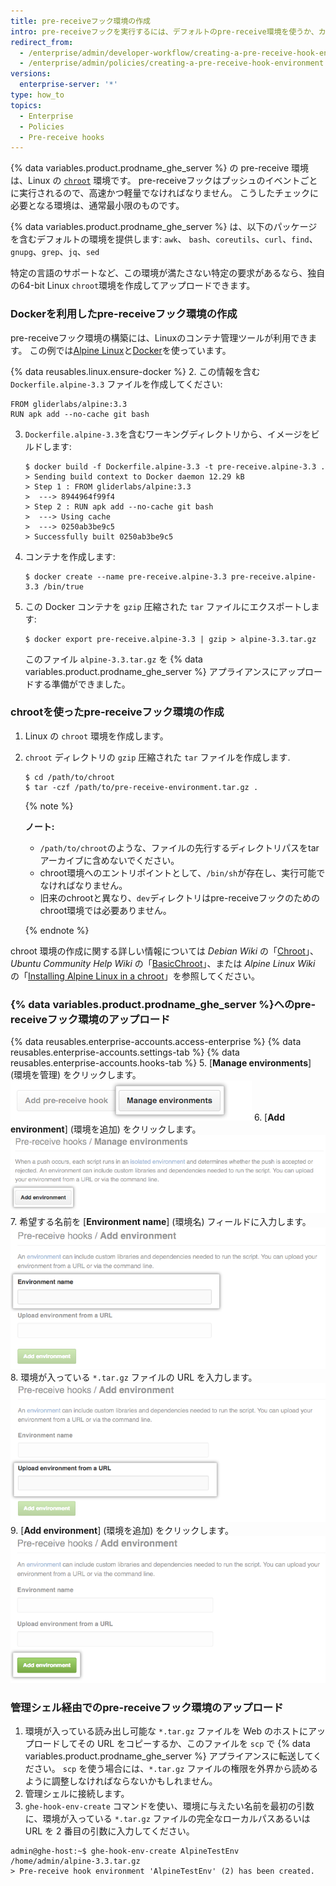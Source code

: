 ```yaml
---
title: pre-receiveフック環境の作成
intro: pre-receiveフックを実行するには、デフォルトのpre-receive環境を使うか、カスタムの環境を作成します。
redirect_from:
  - /enterprise/admin/developer-workflow/creating-a-pre-receive-hook-environment
  - /enterprise/admin/policies/creating-a-pre-receive-hook-environment
versions:
  enterprise-server: '*'
type: how_to
topics:
  - Enterprise
  - Policies
  - Pre-receive hooks
---
```


{% data variables.product.prodname_ghe_server %} の pre-receive 環境は、Linux の [`chroot`](https://en.wikipedia.org/wiki/Chroot) 環境です。 pre-receiveフックはプッシュのイベントごとに実行されるので、高速かつ軽量でなければなりません。 こうしたチェックに必要となる環境は、通常最小限のものです。

{% data variables.product.prodname_ghe_server %} は、以下のパッケージを含むデフォルトの環境を提供します: `awk`、 `bash`、`coreutils`、`curl`、`find`、`gnupg`、`grep`、`jq`、`sed`

特定の言語のサポートなど、この環境が満たさない特定の要求があるなら、独自の64-bit Linux `chroot`環境を作成してアップロードできます。

### Dockerを利用したpre-receiveフック環境の作成

pre-receiveフック環境の構築には、Linuxのコンテナ管理ツールが利用できます。 この例では[Alpine Linux](http://www.alpinelinux.org/)と[Docker](https://www.docker.com/)を使っています。

{% data reusables.linux.ensure-docker %}
2. この情報を含む `Dockerfile.alpine-3.3` ファイルを作成してください:

   ```
   FROM gliderlabs/alpine:3.3
   RUN apk add --no-cache git bash
   ```
3. `Dockerfile.alpine-3.3`を含むワーキングディレクトリから、イメージをビルドします:

   ```shell
   $ docker build -f Dockerfile.alpine-3.3 -t pre-receive.alpine-3.3 .
   > Sending build context to Docker daemon 12.29 kB
   > Step 1 : FROM gliderlabs/alpine:3.3
   >  ---> 8944964f99f4
   > Step 2 : RUN apk add --no-cache git bash
   >  ---> Using cache
   >  ---> 0250ab3be9c5
   > Successfully built 0250ab3be9c5
   ```
4. コンテナを作成します:

   ```shell
   $ docker create --name pre-receive.alpine-3.3 pre-receive.alpine-3.3 /bin/true
   ```
5. この Docker コンテナを `gzip` 圧縮された `tar` ファイルにエクスポートします:

   ```shell
   $ docker export pre-receive.alpine-3.3 | gzip > alpine-3.3.tar.gz
   ```

   このファイル `alpine-3.3.tar.gz` を {% data variables.product.prodname_ghe_server %} アプライアンスにアップロードする準備ができました。

### chrootを使ったpre-receiveフック環境の作成

1. Linux の `chroot` 環境を作成します。
2. `chroot` ディレクトリの `gzip` 圧縮された `tar` ファイルを作成します.
   ```shell
   $ cd /path/to/chroot
   $ tar -czf /path/to/pre-receive-environment.tar.gz .
   ```

   {% note %}

   **ノート:**
   - `/path/to/chroot`のような、ファイルの先行するディレクトリパスをtarアーカイブに含めないでください。
   - chroot環境へのエントリポイントとして、`/bin/sh`が存在し、実行可能でなければなりません。
   - 旧来のchrootと異なり、`dev`ディレクトリはpre-receiveフックのためのchroot環境では必要ありません。

   {% endnote %}

chroot 環境の作成に関する詳しい情報については *Debian Wiki* の「[Chroot](https://wiki.debian.org/chroot)」、*Ubuntu Community Help Wiki* の「[BasicChroot](https://help.ubuntu.com/community/BasicChroot)」、または *Alpine Linux Wiki* の「[Installing Alpine Linux in a chroot](http://wiki.alpinelinux.org/wiki/Installing_Alpine_Linux_in_a_chroot)」を参照してください。

### {% data variables.product.prodname_ghe_server %}へのpre-receiveフック環境のアップロード

{% data reusables.enterprise-accounts.access-enterprise %}
{% data reusables.enterprise-accounts.settings-tab %}
{% data reusables.enterprise-accounts.hooks-tab %}
5. [**Manage environments**] (環境を管理) をクリックします。 ![環境を管理](/assets/images/enterprise/site-admin-settings/manage-pre-receive-environments.png)
6. [**Add environment**] (環境を追加) をクリックします。 ![環境を追加](/assets/images/enterprise/site-admin-settings/add-pre-receive-environment.png)
7. 希望する名前を [**Environment name**] (環境名) フィールドに入力します。 ![環境名](/assets/images/enterprise/site-admin-settings/pre-receive-environment-name.png)
8. 環境が入っている `*.tar.gz` ファイルの URL を入力します。 ![URL から環境をアップロード](/assets/images/enterprise/site-admin-settings/upload-environment-from-url.png)
9. [**Add environment**] (環境を追加) をクリックします。 ![環境を追加するボタン](/assets/images/enterprise/site-admin-settings/add-environment-button.png)

### 管理シェル経由でのpre-receiveフック環境のアップロード
1. 環境が入っている読み出し可能な `*.tar.gz` ファイルを Web のホストにアップロードしてその URL をコピーするか、このファイルを `scp` で {% data variables.product.prodname_ghe_server %} アプライアンスに転送してください。 `scp` を使う場合には、`*.tar.gz` ファイルの権限を外界から読めるように調整しなければならないかもしれません。
1.  管理シェルに接続します。
2.  `ghe-hook-env-create` コマンドを使い、環境に与えたい名前を最初の引数に、環境が入っている `*.tar.gz` ファイルの完全なローカルパスあるいは URL を 2 番目の引数に入力してください。

   ```shell
   admin@ghe-host:~$ ghe-hook-env-create AlpineTestEnv /home/admin/alpine-3.3.tar.gz
   > Pre-receive hook environment 'AlpineTestEnv' (2) has been created.
   ```
